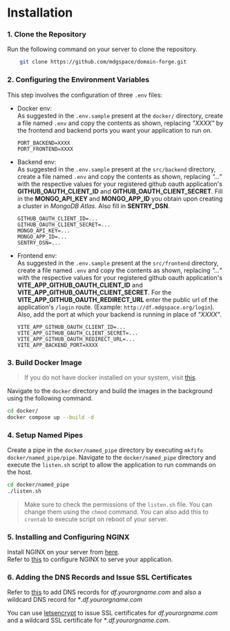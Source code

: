 # Installation

### 1. Clone the Repository

Run the following command on your server to clone the repository.
```bash
    git clone https://github.com/mdgspace/domain-forge.git
```

### 2. Configuring the Environment Variables

This step involves the configuration of three `.env` files:
- Docker env:   
    As suggested in the `.env.sample` present at the `docker/` directory, create a file named `.env` and copy the contents as shown, replacing *"XXXX"* by the frontend and backend ports you want your application to run on.
    ```
    PORT_BACKEND=XXXX
    PORT_FRONTEND=XXXX
    ```
- Backend env:   
      As suggested in the `.env.sample` present at the `src/backend` directory, create a file named `.env` and copy the contents as shown, replacing *"..."* with the respective values for your registered github oauth application's **GITHUB_OAUTH_CLIENT_ID** and **GITHUB_OAUTH_CLIENT_SECRET**. Fill in the **MONGO_API_KEY** and **MONGO_APP_ID** you obtain upon creating a cluster in *MongoDB Atlas*. Also fill in **SENTRY_DSN**.
    ```
    GITHUB_OAUTH_CLIENT_ID=...
    GITHUB_OAUTH_CLIENT_SECRET=...
    MONGO_API_KEY=...
    MONGO_APP_ID=...
    SENTRY_DSN=...
    ```
- Frontend env:   
      As suggested in the `.env.sample` present at the `src/frontend` directory, create a file named `.env` and copy the contents as shown, replacing *"..."* with the respective values for your registered github oauth application's **VITE_APP_GITHUB_OAUTH_CLIENT_ID** and **VITE_APP_GITHUB_OAUTH_CLIENT_SECRET**. For the **VITE_APP_GITHUB_OAUTH_REDIRECT_URL** enter the public url of the application's `/login` route. (Example: `http://df.mdgspace.org/login`). Also, add the port at which your backend is running in place of *"XXXX"*.
    ```
    VITE_APP_GITHUB_OAUTH_CLIENT_ID=...
    VITE_APP_GITHUB_OAUTH_CLIENT_SECRET=...
    VITE_APP_GITHUB_OAUTH_REDIRECT_URL=...
    VITE_APP_BACKEND_PORT=XXXX
    ```

### 3. Build Docker Image

> If you do not have docker installed on your system, visit [this](https://docs.docker.com/engine/install/).   
 
Navigate to the `docker` directory and build the images in the background using the following command.
```bash
cd docker/
docker compose up --build -d
```

### 4. Setup Named Pipes

Create a pipe in the `docker/named_pipe` directory by executing `mkfifo docker/named_pipe/pipe`.
Navigate to the `docker/named_pipe` directory and execute the `listen.sh` script to allow the application to run commands on the host.
```bash
cd docker/named_pipe
./listen.sh
```
> Make sure to check the permissions of the `listen.sh` file. You can change them using the `chmod` command. You can also add this to `crontab` to execute script on reboot of your server.

### 5. Installing and Configuring NGINX

Install NGINX on your server from [here](https://www.nginx.com/resources/wiki/start/topics/tutorials/install/).   
Refer to [this](https://www.digitalocean.com/community/tutorials/how-to-set-up-nginx-server-blocks-virtual-hosts-on-ubuntu-16-04) to configure NGINX to serve your application.

### 6. Adding the DNS Records and Issue SSL Certificates

Refer to [this](https://developers.cloudflare.com/dns/manage-dns-records/how-to/create-dns-records/) to add DNS records for *df.yourorgname.com* and also a wildcard DNS record for **.df.yourorgname.com*

You can use [letsencrypt](https://letsencrypt.org/) to issue SSL certificates for *df.yourorgname.com* and a wildcard SSL certificate for **.df.yourorgname.com*.
